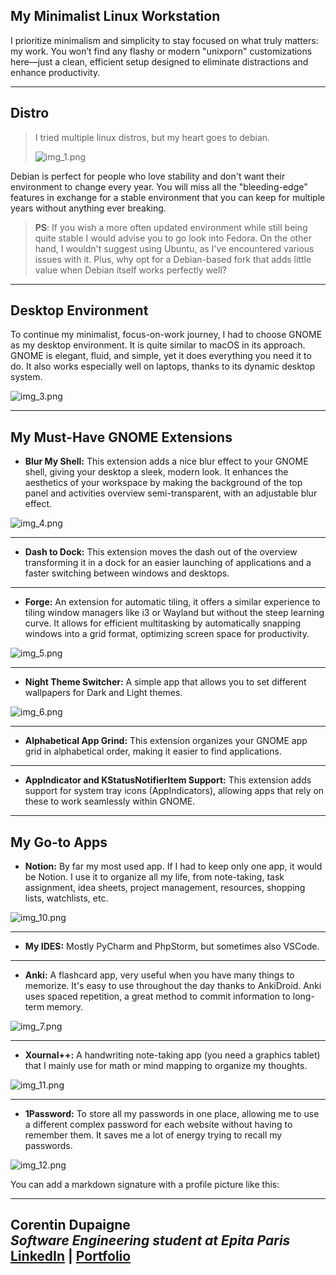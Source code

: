 ## My Minimalist Linux Workstation

I prioritize minimalism and simplicity to stay focused on what truly matters: my work. You won’t find any flashy or 
modern "unixporn" customizations here—just a clean, efficient setup designed to eliminate distractions and enhance 
productivity.

---

## Distro

> I tried multiple linux distros, but my heart goes to debian.
> 
> ![img_1.png](imgs/debian.jpg)

Debian is perfect for people who love stability and don't want their environment to change every year. You will miss all 
the "bleeding-edge" features in exchange for a stable environment that you can keep for multiple years without anything
ever breaking.

>**PS**: If you wish a more often updated environment while still being quite stable I would advise you to go look into 
Fedora. On the other hand, I wouldn't suggest using Ubuntu, as I've encountered various issues with it. Plus, why opt 
for a Debian-based fork that adds little value when Debian itself works perfectly well?
> 
---

## Desktop Environment

To continue my minimalist, focus-on-work journey, I had to choose GNOME as my desktop environment. It is quite similar 
to macOS in its approach. GNOME is elegant, fluid, and simple, yet it does everything you need it to do. It also works 
especially well on laptops, thanks to its dynamic desktop system.

![img_3.png](imgs/img_3.png)

---

## My Must-Have GNOME Extensions

- **Blur My Shell:** This extension adds a nice blur effect to your GNOME shell, giving your desktop a sleek, modern look. 
It enhances the aesthetics of your workspace by making the background of the top panel and activities overview 
semi-transparent, with an adjustable blur effect.

![img_4.png](imgs/img_4.png)

---

- **Dash to Dock:** This extension moves the dash out of the overview transforming it in a dock for an easier launching 
of applications and a faster switching between windows and desktops.
---


- **Forge:** An extension for automatic tiling, it offers a similar experience to tiling window managers like i3 or 
Wayland but without the steep learning curve. It allows for efficient multitasking by automatically snapping windows 
into a grid format, optimizing screen space for productivity.

![img_5.png](imgs/img_5.png)

---

- **Night Theme Switcher:** A simple app that allows you to set different wallpapers for Dark and Light themes.

![img_6.png](imgs/img_6.png)

---

- **Alphabetical App Grind:** This extension organizes your GNOME app grid in alphabetical order, making it easier to 
find applications.

---

- **AppIndicator and KStatusNotifierItem Support:** This extension adds support for system tray icons (AppIndicators), allowing apps that rely on these to work seamlessly within GNOME.

---

## My Go-to Apps

- **Notion:** By far my most used app. If I had to keep only one app, it would be Notion. I use it to organize all my 
life, from note-taking, task assignment, idea sheets, project management, resources, shopping lists, watchlists, etc.

![img_10.png](imgs/img_10.png)

---

- **My IDES:** Mostly PyCharm and PhpStorm, but sometimes also VSCode.

---

- **Anki:** A flashcard app, very useful when you have many things to memorize. It's easy to use throughout the day 
thanks to AnkiDroid. Anki uses spaced repetition, a great method to commit information to long-term memory.

![img_7.png](imgs/img_7.png)

---

- **Xournal++:** A handwriting note-taking app (you need a graphics tablet) that I mainly use for math or mind mapping to organize my thoughts.

![img_11.png](imgs/img_11.png)

---

- **1Password:** To store all my passwords in one place, allowing me to use a different complex password for each 
website without having to remember them. It saves me a lot of energy trying to recall my passwords.

![img_12.png](imgs/img_12.png)

You can add a markdown signature with a profile picture like this:

---
**Corentin Dupaigne**  
_Software Engineering student at Epita Paris_  
[LinkedIn](https://www.linkedin.com/in/corentin-dupaigne-b449a1242/) | [Portfolio](https://corentindupaigne.herokuapp.com)
---

